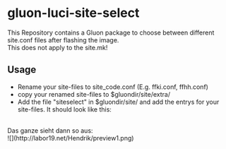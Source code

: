 # gluon-luci-site-select
This Repository contains a Gluon package to choose between different site.conf files after flashing the image. <br>
This does not apply to the site.mk!

Usage
-----
* Rename your site-files to site_code.conf (E.g. ffki.conf, ffhh.conf)
* copy your renamed site-files to $gluondir/site/extra/
* Add the file "siteselect" in $gluondir/site/ and add the entrys for your site-files. It should look like this:

<br>
Das ganze sieht dann so aus: <br>
![](http://labor19.net/Hendrik/preview1.png)
